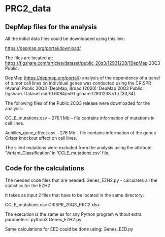 # PRC2_data

## DepMap files for the analysis

All the initial data files could be downloaded using this link:

https://depmap.org/portal/download/ 

The files are located at:
https://figshare.com/articles/dataset/public_20q3/12931238/1DepMap 20Q3 Public. 
 
DepMap (https://depmap.org/portal/) analysis of the dependency of a panel of tumor cell lines on individual genes was conducted using the CRISPR (Avana) Public 20Q3 (DepMap, Broad (2020): DepMap 20Q3 Public. figshare. Dataset doi:10.6084/m9.figshare.12931238.v1.) (33,34). 
 
 
 
The following files of the Public 20Q3 release were downloaded for the analysis:
 
CCLE_mutations.csv – 276.1 Mb – file contains information of mutations in cell lines. 
 
Achilles_gene_effect.csv – 276 Mb – file contains information of the genes Crispr knockout effect on cell lines.
 
 
The silent mutations were excluded from the analysis using the attribute ‘Variant_Classification’ in ‘CCLE_mutations.csv’ file.
 
##  
 
 
## Code for the calculations  

The needed code files that are needed:
Genes_EZH2.py  - calculates all the statistics for the EZH2

It takes as input 2 files that have to be located in the same directory:

CCLE_mutations.csv
CRISPR_20Q3_PRC2.xlsx

The execution is the same as for any Python program without extra parameters:
python3 Genes_EZH2.py

Same calculations for EED could be done using:
Genes_EED.py

